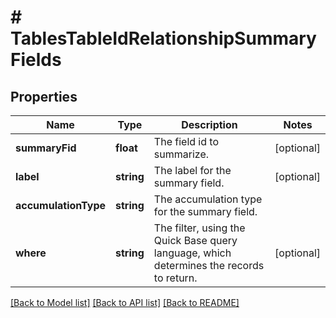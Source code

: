 # # TablesTableIdRelationshipSummaryFields

## Properties

Name | Type | Description | Notes
------------ | ------------- | ------------- | -------------
**summaryFid** | **float** | The field id to summarize. | [optional]
**label** | **string** | The label for the summary field. | [optional]
**accumulationType** | **string** | The accumulation type for the summary field. |
**where** | **string** | The filter, using the Quick Base query language, which determines the records to return. | [optional]

[[Back to Model list]](../../README.md#models) [[Back to API list]](../../README.md#endpoints) [[Back to README]](../../README.md)
